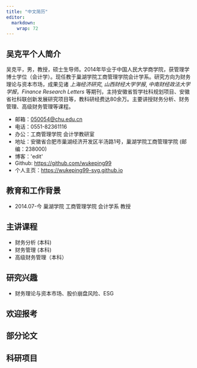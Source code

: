 ```yaml
---
title: "中文简历"
editor: 
  markdown: 
    wrap: 72
---
```


## 吴克平个人简介

吴克平，男，教授，硕士生导师。2014年毕业于中国人民大学商学院，获管理学博士学位（会计学）。现任教于巢湖学院工商管理学院会计学系。研究方向为财务理论与资本市场，成果见诸 *上海经济研究*, *山西财经大学学报*, *中南财经政法大学学报*，*Finance Research Letters* 等期刊，主持安徽省哲学社科规划项目、安徽省社科联创新发展研究项目等，教科研经费达80余万。主要讲授财务分析、财务管理、高级财务管理等课程。

- 邮箱：050054@chu.edu.cn
- 电话：0551-82361116
- 办公：工商管理学院 会计学教研室 
- 地址：安徽省合肥市巢湖经济开发区半汤路1号，巢湖学院工商管理学院 (邮编：238000)
- 博客：'edit'
- Github: <https://github.com/wukeping99>
- 个人主页：<https://wukeping99-svg.github.io>

## 教育和工作背景

- 2014.07-今 巢湖学院 工商管理学院  会计学系 教授


## 主讲课程
- 财务分析 (本科)
- 财务管理 (本科)
- 高级财务管理（本科）

## 研究兴趣

- 财务理论与资本市场、股价崩盘风险、ESG


## 欢迎报考




## 部分论文


## 科研项目




<!-- ![]('edit') -->